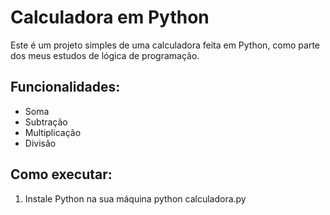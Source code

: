 # Calculadora em Python

Este é um projeto simples de uma calculadora feita em Python, como parte dos meus estudos de lógica de programação.

## Funcionalidades:
- Soma
- Subtração
- Multiplicação
- Divisão

## Como executar:
1. Instale Python na sua máquina
python calculadora.py

